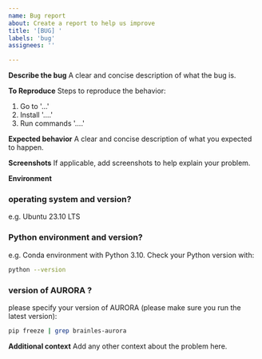 ```yaml
---
name: Bug report
about: Create a report to help us improve
title: '[BUG] '
labels: 'bug'
assignees: ''

---
```


**Describe the bug**
A clear and concise description of what the bug is.

**To Reproduce**
Steps to reproduce the behavior:
1. Go to '...'
2. Install '....'
3. Run commands '....'

**Expected behavior**
A clear and concise description of what you expected to happen.

**Screenshots**
If applicable, add screenshots to help explain your problem.

**Environment**

### operating system and version?
e.g. Ubuntu 23.10 LTS

### Python environment and version?
e.g. Conda environment with Python 3.10. Check your Python version with:
```sh
python --version
```

### version of AURORA ?
please specify your version of AURORA (please make sure you run the latest version):
```sh
pip freeze | grep brainles-aurora
```

**Additional context**
Add any other context about the problem here.
